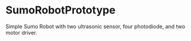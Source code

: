 # SumoRobotPrototype
Simple Sumo Robot with two ultrasonic sensor, four photodiode, and two motor driver.
